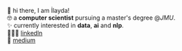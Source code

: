 👋 hi there, I am İlayda!  
🤓 a **computer scientist** pursuing a master's degree @*JMU*.     
✨ currently interested in **data**, **ai** and **nlp**.   
👩🏼‍💻 [linkedln](https://www.linkedin.com/in/ilaydasozyilmaz/)  
📝 [medium](https://medium.com/@ilaydasozyilmaz)

<!---
ilaydasoz/ilaydasoz is a ✨ special ✨ repository because its `README.md` (this file) appears on your GitHub profile.
You can click the Preview link to take a look at your changes.
--->
